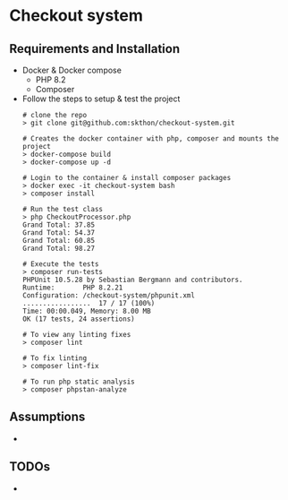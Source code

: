 # Checkout system

## Requirements and Installation
- Docker & Docker compose
    - PHP 8.2
    - Composer
- Follow the steps to setup & test the project
  ```
  # clone the repo
  > git clone git@github.com:skthon/checkout-system.git
  
  # Creates the docker container with php, composer and mounts the project
  > docker-compose build
  > docker-compose up -d
  
  # Login to the container & install composer packages
  > docker exec -it checkout-system bash
  > composer install
  
  # Run the test class
  > php CheckoutProcessor.php 
  Grand Total: 37.85
  Grand Total: 54.37
  Grand Total: 60.85
  Grand Total: 98.27
  
  # Execute the tests
  > composer run-tests
  PHPUnit 10.5.28 by Sebastian Bergmann and contributors.
  Runtime:       PHP 8.2.21
  Configuration: /checkout-system/phpunit.xml
  .................  17 / 17 (100%)
  Time: 00:00.049, Memory: 8.00 MB
  OK (17 tests, 24 assertions)
  
  # To view any linting fixes
  > composer lint

  # To fix linting
  > composer lint-fix
  
  # To run php static analysis
  > composer phpstan-analyze
  ```

## Assumptions
- 

## TODOs
-